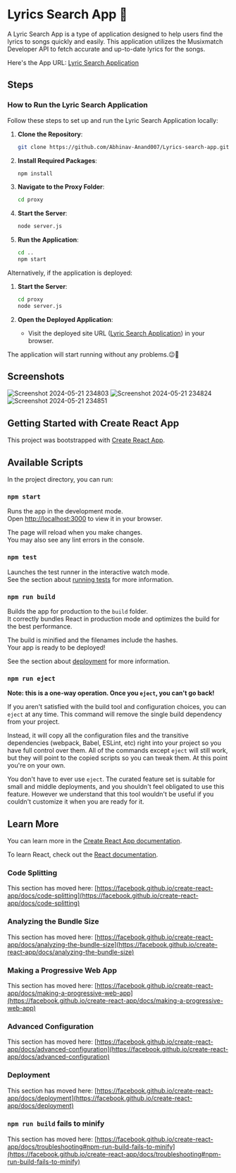 # Lyrics Search App 🎵
A Lyric Search App is a type of application designed to help users find the lyrics to songs quickly and easily. This application utilizes the Musixmatch Developer API to fetch accurate and up-to-date lyrics for the songs.

Here's the App URL: [Lyric Search Application](https://astounding-pie-5dc1f8.netlify.app/)
## Steps

### How to Run the Lyric Search Application

Follow these steps to set up and run the Lyric Search Application locally:

1. **Clone the Repository**:
   ```bash
   git clone https://github.com/Abhinav-Anand007/Lyrics-search-app.git
   ```

2. **Install Required Packages**:
   ```bash
   npm install
   ```

3. **Navigate to the Proxy Folder**:
   ```bash
   cd proxy
   ```

4. **Start the Server**:
   ```bash
   node server.js
   ```

5. **Run the Application**:
   ```bash
   cd ..
   npm start
   ```

Alternatively, if the application is deployed:

1. **Start the Server**:
   ```bash
   cd proxy
   node server.js
   ```

2. **Open the Deployed Application**:
   - Visit the deployed site URL ([Lyric Search Application](https://astounding-pie-5dc1f8.netlify.app/)) in your browser.

The application will start running without any problems.😉🙌

## Screenshots
![Screenshot 2024-05-21 234803](https://github.com/Abhinav-Anand007/Lyrics-search-app/assets/100045913/c57d815e-eea4-4888-864e-9cc695231ec7)
![Screenshot 2024-05-21 234824](https://github.com/Abhinav-Anand007/Lyrics-search-app/assets/100045913/a6554a7a-03a8-4372-982c-4a80c647f7bf)
![Screenshot 2024-05-21 234851](https://github.com/Abhinav-Anand007/Lyrics-search-app/assets/100045913/f1c6bdca-ce71-456b-b9f4-0f59a23a6b90)


## Getting Started with Create React App

This project was bootstrapped with [Create React App](https://github.com/facebook/create-react-app).

## Available Scripts

In the project directory, you can run:

### `npm start`

Runs the app in the development mode.\
Open [http://localhost:3000](http://localhost:3000) to view it in your browser.

The page will reload when you make changes.\
You may also see any lint errors in the console.

### `npm test`

Launches the test runner in the interactive watch mode.\
See the section about [running tests](https://facebook.github.io/create-react-app/docs/running-tests) for more information.

### `npm run build`

Builds the app for production to the `build` folder.\
It correctly bundles React in production mode and optimizes the build for the best performance.

The build is minified and the filenames include the hashes.\
Your app is ready to be deployed!

See the section about [deployment](https://facebook.github.io/create-react-app/docs/deployment) for more information.

### `npm run eject`

**Note: this is a one-way operation. Once you `eject`, you can't go back!**

If you aren't satisfied with the build tool and configuration choices, you can `eject` at any time. This command will remove the single build dependency from your project.

Instead, it will copy all the configuration files and the transitive dependencies (webpack, Babel, ESLint, etc) right into your project so you have full control over them. All of the commands except `eject` will still work, but they will point to the copied scripts so you can tweak them. At this point you're on your own.

You don't have to ever use `eject`. The curated feature set is suitable for small and middle deployments, and you shouldn't feel obligated to use this feature. However we understand that this tool wouldn't be useful if you couldn't customize it when you are ready for it.

## Learn More

You can learn more in the [Create React App documentation](https://facebook.github.io/create-react-app/docs/getting-started).

To learn React, check out the [React documentation](https://reactjs.org/).

### Code Splitting

This section has moved here: [https://facebook.github.io/create-react-app/docs/code-splitting](https://facebook.github.io/create-react-app/docs/code-splitting)

### Analyzing the Bundle Size

This section has moved here: [https://facebook.github.io/create-react-app/docs/analyzing-the-bundle-size](https://facebook.github.io/create-react-app/docs/analyzing-the-bundle-size)

### Making a Progressive Web App

This section has moved here: [https://facebook.github.io/create-react-app/docs/making-a-progressive-web-app](https://facebook.github.io/create-react-app/docs/making-a-progressive-web-app)

### Advanced Configuration

This section has moved here: [https://facebook.github.io/create-react-app/docs/advanced-configuration](https://facebook.github.io/create-react-app/docs/advanced-configuration)

### Deployment

This section has moved here: [https://facebook.github.io/create-react-app/docs/deployment](https://facebook.github.io/create-react-app/docs/deployment)

### `npm run build` fails to minify

This section has moved here: [https://facebook.github.io/create-react-app/docs/troubleshooting#npm-run-build-fails-to-minify](https://facebook.github.io/create-react-app/docs/troubleshooting#npm-run-build-fails-to-minify)
